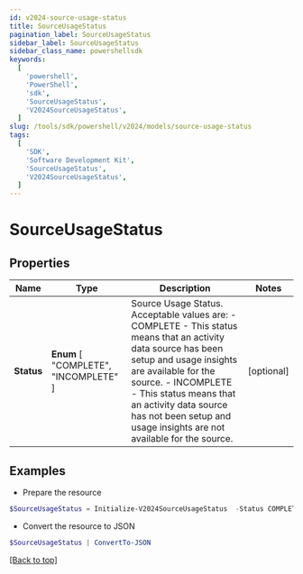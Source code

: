 ```yaml
---
id: v2024-source-usage-status
title: SourceUsageStatus
pagination_label: SourceUsageStatus
sidebar_label: SourceUsageStatus
sidebar_class_name: powershellsdk
keywords:
  [
    'powershell',
    'PowerShell',
    'sdk',
    'SourceUsageStatus',
    'V2024SourceUsageStatus',
  ]
slug: /tools/sdk/powershell/v2024/models/source-usage-status
tags:
  [
    'SDK',
    'Software Development Kit',
    'SourceUsageStatus',
    'V2024SourceUsageStatus',
  ]
---
```


# SourceUsageStatus

## Properties

| Name | Type | Description | Notes |
| --- | --- | --- | --- |
| **Status** | **Enum** [ "COMPLETE", "INCOMPLETE" ] | Source Usage Status. Acceptable values are: - COMPLETE - This status means that an activity data source has been setup and usage insights are available for the source. - INCOMPLETE - This status means that an activity data source has not been setup and usage insights are not available for the source. | [optional] |

## Examples

- Prepare the resource

```powershell
$SourceUsageStatus = Initialize-V2024SourceUsageStatus  -Status COMPLETE
```

- Convert the resource to JSON

```powershell
$SourceUsageStatus | ConvertTo-JSON
```

[[Back to top]](#)
